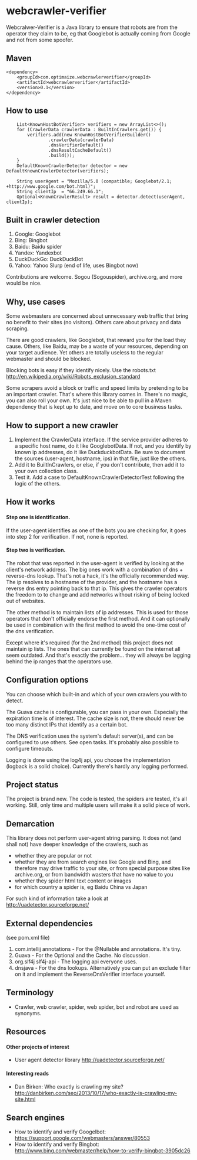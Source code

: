 # webcrawler-verifier

Webcralwer-Verifier is a Java library to ensure that robots are from the operator they claim to be,
eg that Googlebot is actually coming from Google and not from some spoofer.


## Maven

    <dependency>
        <groupId>com.optimaize.webcrawlerverifier</groupId>
        <artifactId>webcrawlerverifier</artifactId>
        <version>0.1</version>
    </dependency>


## How to use

        List<KnownHostBotVerifier> verifiers = new ArrayList<>();
        for (CrawlerData crawlerData : BuiltInCrawlers.get()) {
            verifiers.add(new KnownHostBotVerifierBuilder()
                    .crawlerData(crawlerData)
                    .dnsVerifierDefault()
                    .dnsResultCacheDefault()
                    .build());
        }
        DefaultKnownCrawlerDetector detector = new DefaultKnownCrawlerDetector(verifiers);

        String userAgent = "Mozilla/5.0 (compatible; Googlebot/2.1; +http://www.google.com/bot.html)";
        String clientIp  = "66.249.66.1";
        Optional<KnownCrawlerResult> result = detector.detect(userAgent, clientIp);


## Built in crawler detection

1. Google: Googlebot
1. Bing: Bingbot
1. Baidu: Baidu spider
1. Yandex: Yandexbot
1. DuckDuckGo: DuckDuckBot
1. Yahoo: Yahoo Slurp (end of life, uses Bingbot now)

Contributions are welcome.
Sogou (Sogouspider), archive.org, and more would be nice.


## Why, use cases

Some webmasters are concerned about unnecessary web traffic that bring no benefit to their sites (no visitors).
Others care about privacy and data scraping.

There are good crawlers, like Googlebot, that reward you for the load they cause.
Others, like Baidu, may be a waste of your resources, depending on your target audience.
Yet others are totally useless to the regular webmaster and should be blocked.

Blocking bots is easy if they identify nicely. Use the robots.txt http://en.wikipedia.org/wiki/Robots_exclusion_standard

Some scrapers avoid a block or traffic and speed limits by pretending to be an important crawler.
That's where this library comes in. There's no magic, you can also roll your own. It's just nice to
be able to pull in a Maven dependency that is kept up to date, and move on to core business tasks.


## How to support a new crawler

1. Implement the CrawlerData interface.
   If the service provider adheres to a specific host name, do it like GooglebotData.
   If not, and you identify by known ip addresses, do it like DuckduckbotData.
   Be sure to document the sources (user-agent, hostname, ips) in that file, just like the others.
1. Add it to BuiltInCrawlers, or else, if you don't contribute, then add it to your own collection class.
1. Test it. Add a case to DefaultKnownCrawlerDetectorTest following the logic of the others.


## How it works

#### Step one is identification.

If the user-agent identifies as one of the bots you are checking for, it goes into step 2 for verification.
If not, none is reported.

#### Step two is verification.

The robot that was reported in the user-agent is verified by looking at the client's network address.
The big ones work with a combination of dns + reverse-dns lookup. That's not a hack, it's the officially
recommended way. The ip resolves to a hostname of the provider, and the hostname has a reverse dns entry
pointing back to that ip. This gives the crawler operators the freedom to to change and add networks
without risking of being locked out of websites.

The other method is to maintain lists of ip addresses. This is used for those operators that don't
officially endorse the first method. And it can optionally be used in combination with the first method
to avoid the one-time cost of the dns verification.

Except where it's required (for the 2nd method) this project does not maintain ip lists. The ones that
can currently be found on the internet all seem outdated. And that's exactly the problem... they will
always be lagging behind the ip ranges that the operators use.


## Configuration options

You can choose which built-in and which of your own crawlers you with to detect.

The Guava cache is configurable, you can pass in your own. Especially the expiration time is of interest.
The cache size is not, there should never be too many distinct IPs that identify as a certain bot.

The DNS verification uses the system's default server(s), and can be configured to use others. See
open tasks. It's probably also possible to configure timeouts.

Logging is done using the log4j api, you choose the implementation (logback is a solid choice).
Currently there's hardly any logging performed.


## Project status

The project is brand new. The code is tested, the spiders are tested, it's all working. Still, only time
and multiple users will make it a solid piece of work.


## Demarcation

This library does not perform user-agent string parsing. It does not (and shall not) have deeper knowledge
of the crawlers, such as

- whether they are popular or not
- whether they are from search engines like Google and Bing, and therefore may drive traffic to your site,
  or from special purpose sites like archive.org, or from bandwidth wasters that have no value to you
- whether they spider html text content or images
- for which country a spider is, eg Baidu China vs Japan

For such kind of information take a look at http://uadetector.sourceforge.net/


## External dependencies

(see pom.xml file)

1. com.intellij annotations - For the @Nullable and  annotations. It's tiny.
1. Guava - For the Optional and the Cache. No discussion.
1. org.slf4j slf4j-api - The logging api everyone uses.
1. dnsjava - For the dns lookups. Alternatively you can put an exclude filter on it and implement the
   ReverseDnsVerifier interface yourself.


## Terminology

- Crawler, web crawler, spider, web spider, bot and robot are used as synonyms.


## Resources

#### Other projects of interest

- User agent detector library http://uadetector.sourceforge.net/

#### Interesting reads

- Dan Birken: Who exactly is crawling my site? http://danbirken.com/seo/2013/10/17/who-exactly-is-crawling-my-site.html

## Search engines

- How to identify and verify Googelbot: https://support.google.com/webmasters/answer/80553
- How to identify and verify Bingbot: http://www.bing.com/webmaster/help/how-to-verify-bingbot-3905dc26
